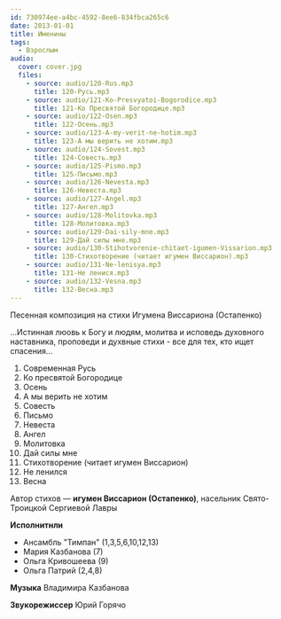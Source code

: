 ```yaml
---
id: 730974ee-a4bc-4592-8ee6-834fbca265c6
date: 2013-01-01
title: Именины
tags:
  - Взрослым
audio:
  cover: cover.jpg
  files:
    - source: audio/120-Rus.mp3
      title: 120-Русь.mp3
    - source: audio/121-Ko-Presvyatoi-Bogorodice.mp3
      title: 121-Ко Пресвятой Богородице.mp3
    - source: audio/122-Osen.mp3
      title: 122-Осень.mp3
    - source: audio/123-A-my-verit-ne-hotim.mp3
      title: 123-А мы верить не хотим.mp3
    - source: audio/124-Sovest.mp3
      title: 124-Совесть.mp3
    - source: audio/125-Pismo.mp3
      title: 125-Письмо.mp3
    - source: audio/126-Nevesta.mp3
      title: 126-Невеста.mp3
    - source: audio/127-Angel.mp3
      title: 127-Ангел.mp3
    - source: audio/128-Molitovka.mp3
      title: 128-Молитовка.mp3
    - source: audio/129-Dai-sily-mne.mp3
      title: 129-Дай силы мне.mp3
    - source: audio/130-Stihotvorenie-chitaet-igumen-Vissarion.mp3
      title: 130-Стихотворение (читает игумен Виссарион).mp3
    - source: audio/131-Ne-lenisya.mp3
      title: 131-Не ленися.mp3
    - source: audio/132-Vesna.mp3
      title: 132-Весна.mp3
---
```


Песенная композиция на стихи Игумена Виссариона (Остапенко)

...Истинная люовь к Богу и людям, молитва и исповедь духовного наставника, проповеди и духвные стихи - все для тех, кто ищет спасения...

1. Современная Русь
2. Ко пресвятой Богородице
3. Осень
4. А мы верить не хотим 
5. Совесть
6. Письмо
7. Невеста
8. Ангел
9. Молитовка 
10. Дай силы мне   
11. Стихотворение (читает игумен Виссарион)
12. Не ленился
13. Весна

Автор стихов — **игумен Виссарион (Остапенко)**, насельник Свято-Троицкой Сергиевой Лавры

**Исполнитнли**

* Ансамбль "Тимпан" (1,3,5,6,10,12,13)
* Мария Казбанова (7)
* Ольга Кривошеева (9)
* Ольга Патрий (2,4,8)

**Музыка** Владимира Казбанова

**Звукорежиссер** Юрий Горячо